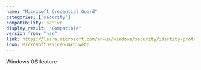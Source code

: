 ```yaml
---
name: "Microsoft Credential Guard​"
categories: ['security']
compatibility: native
display_result: "Compatible"
version_from: "nan"
link: https://learn.microsoft.com/en-us/windows/security/identity-protection/credential-guard/credential-guard-manage
icon: MicrosoftDeviceGuard.webp
---
```


Windows OS feature